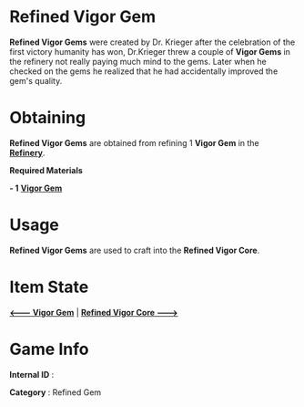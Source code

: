 # Refined Vigor Gem

**Refined Vigor Gems** were created by Dr. Krieger after the celebration of the first victory humanity has won, Dr.Krieger threw a couple of **Vigor Gems** in the refinery not really paying much mind to the gems. Later when he checked on the gems he realized that he had accidentally improved the gem's quality.

# Obtaining

**Refined Vigor Gems** are obtained from refining 1 **Vigor Gem** in the [**Refinery**]().

**Required Materials**

**- 1** [**Vigor Gem**](https://github.com/AlphaMC0/Lone-Martian/blob/main/Vigor%20Gem.md)

# Usage

**Refined Vigor Gems** are used to craft into the **Refined Vigor Core**.

# Item State

[**<--- Vigor Gem**](https://github.com/AlphaMC0/Lone-Martian/blob/main/Vigor%20Gem.md) | [**Refined Vigor Core --->**](https://github.com/AlphaMC0/Lone-Martian/blob/main/Refined%20Vigor%20Core.md)

# Game Info

**Internal ID** : 

**Category** : Refined Gem
